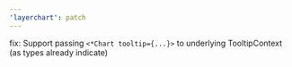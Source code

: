 ```yaml
---
'layerchart': patch
---
```


fix: Support passing `<*Chart tooltip={...}>` to underlying TooltipContext (as types already indicate)
